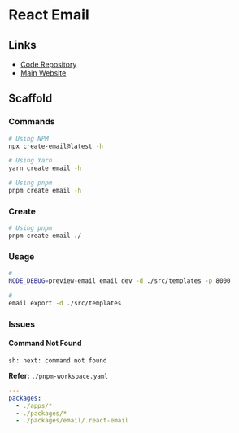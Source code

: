 # React Email

## Links

- [Code Repository](https://github.com/resendlabs/react-email)
- [Main Website](https://react.email)

## Scaffold

### Commands

```sh
# Using NPM
npx create-email@latest -h

# Using Yarn
yarn create email -h

# Using pnpm
pnpm create email -h
```

### Create

```sh
# Using pnpm
pnpm create email ./
```

### Usage

```sh
#
NODE_DEBUG=preview-email email dev -d ./src/templates -p 8000

#
email export -d ./src/templates
```

### Issues

#### Command Not Found

```log
sh: next: command not found
```

**Refer:** `./pnpm-workspace.yaml`

```yml
---
packages:
  - ./apps/*
  - ./packages/*
  - ./packages/email/.react-email
```
